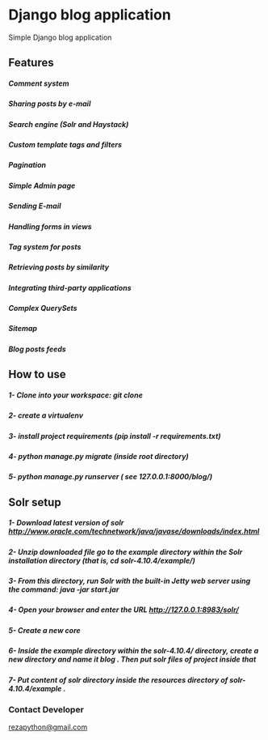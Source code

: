 # Django blog application
Simple Django blog application 


## Features
##### Comment system
##### Sharing posts by e-mail
##### Search engine (Solr and Haystack)
##### Custom template tags and filters
##### Pagination
##### Simple Admin page
##### Sending E-mail
##### Handling forms in views
##### Tag system for posts
##### Retrieving posts by similarity
##### Integrating third-party applications
##### Complex QuerySets
##### Sitemap
##### Blog posts feeds



## How to use
##### 1- Clone into your workspace: git clone
##### 2- create a virtualenv
##### 3- install project requirements (pip install -r requirements.txt)
##### 4- python manage.py migrate (inside root directory)
##### 5- python manage.py runserver ( see 127.0.0.1:8000/blog/)


## Solr setup
##### 1- Download latest version of solr http://www.oracle.com/technetwork/java/javase/downloads/index.html
##### 2- Unzip downloaded file go to the example directory within the Solr installation directory (that is, cd solr-4.10.4/example/)
##### 3- From this directory, run Solr with the built-in Jetty web server using the command: java -jar start.jar
##### 4- Open your browser and enter the URL http://127.0.0.1:8983/solr/
##### 5- Create a new core
##### 6- Inside the example directory within the solr-4.10.4/ directory, create a new directory and name it blog . Then put solr files of project inside that
##### 7- Put content of solr directory inside the resources directory of solr-4.10.4/example .


### Contact Developer
rezapython@gmail.com

